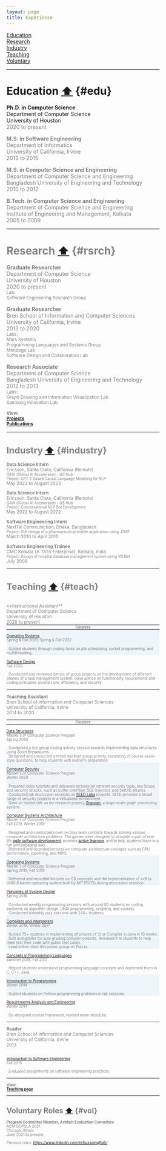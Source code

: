 ```yaml
---
layout: page
title: Experience
---
```



<head>
<meta name="viewport" content="width=device-width, initial-scale=1">
<style>
  hr.special{
    padding: 0px;
    margin: 0px;    
  }
</style>
<style>
* {
  box-sizing: border-box;
}

/*https://www.w3schools.com/howto/tryit.asp?filename=tryhow_css_two_columns */
/* Create two equal columns that floats next to each other */
.column {
  float: left;
  width: 50%;
  padding: 10px;
}

/* Clear floats after the columns */
.row:after {
  content: "";
  display: table;
  clear: both;
}
</style>
</head>

[Education](#edu)
<br>[Research](#rsrch) 
<br>[Industry](#industry)
<br>[Teaching](#teach)
<br>[Voluntary](#vol)

_____________

# Education <a href="#top">⬆</a> {#edu}
**Ph.D. in Computer Science** 
<br>Department of Computer Science
<br>University of Houston 
<br> <font color="gray">2020 to present

**M.S. in Software Engineering** 
<br>Department of Informatics
<br>University of California, Irvine 
<br> <font color="gray">2013 to 2015

**M.S. in Computer Science and Engineering** 
<br>Department of Computer Science and Engineering
<br>Bangladesh University of Engineering and Technology
<br> <font color="gray">2010 to 2012

**B.Tech. in Computer Science and Engineering** 
<br>Department of Computer Science and Engineering
<br>Institute of Engineering and Management, Kolkata
<br> <font color="gray">2005 to 2009


_____________


# Research <a href="#top">⬆</a> {#rsrch}

**Graduate Researcher** 
<br>Department of Computer Science
<br>University of Houston 
<br> <font color="gray">2020 to present
<br> <small>Lab: 
<br>Software Engineering Research Group</small>

**Graduate Researcher** 
<br>Bren School of Information and
Computer Sciences<br>University of California, Irvine 
<br> <font color="gray">2013 to 2020
<br> <small>Labs: 
<br>Mars Systems 
<br>Programming Languages and Systems Group 
<br>Mondego Lab
<br>Software Design and Collaboration Lab</small>

**Research Associate**
<br>Department of Computer Science
<br>Bangladesh University of Engineering and Technology
<br> <font color="gray">2012 to 2013
<br> <small>Labs: 
<br>Graph Drawing and Information Visualization Lab 
<br>Samsung Innovation Lab</small>

<small>**View:**<br>
[**Projects**](../Projects/index.html)
<br>[**Publications**](../Publications/index.html)

_____________

# Industry <a href="#top">⬆</a> {#industry}

 **Data Science Intern** <br>Ericsson, Santa Clara, California (Remote)
<br> <small>GAIA (Global AI Accelerator) - US Hub</small>
<br> <small>Project: GPT-2 based Causal Language Modeling for NLP</small>
<br> <font color="gray">May 2023 to August 2023

 **Data Science Intern** <br>Ericsson, Santa Clara, California (Remote)
<br> <small>GAIA (Global AI Accelerator) - US Hub</small>
<br> <small>Project: Conversational NLP Bot Development</small>
<br> <font color="gray">May 2022 to August 2022

 **Software Engineering Intern** <br>NextTel Communiction, Dhaka, Bangladesh
<br> <small>Project: GUI design of a pharmaceutical mobile application using J2ME</small>
<br> <font color="gray">March 2010 to April 2010
											
 **Software Engineering Trainee** <br>CMC Kolkata (A TATA Enterprise), Kolkata, India
<br><small> Project: Design of hospital database management system using VB.Net</small>
<br> <font color="gray">July 2008

_____________

# Teaching <a href="#top">⬆</a> {#teach}
<br>
**Instructional Assistant**
<br>Department of Computer Science
<br>University of Houston
<br> <font color="gray">2020 to present</font>

<hr class="special">


<div class="row">
<center><small><b><font color="gray">Courses</font></b></small></center>
<hr class="special">

<div class="row" style="background-color:#EDF5F9;" >
  <div class="column" style="background-color:#EDF5F9;" >
    <p><small><a href="https://aftabhussain.github.io/Teaching/index.html#cs201p">Operating Systems</a> 
<br> Spring & Fall 2021, Spring & Fall 2022</small></p>
  </div>
  <div class="column" >
<small><i class="fa fa-laptop" style="font-size:15px"></i>&nbsp; 
Guided students through coding tasks on job scheduling, socket programming, and
multithreading.
</small>
  </div>
</div>

  <div class="column">
    <p><small><a href="https://aftabhussain.github.io/Teaching/index.html#cosc4353">Software Design</a> 
    <br> Fall 2020</small></p>
  </div>
  <div class="column" >
<small><i class="fa fa-laptop" style="font-size:15px"></i>&nbsp; 
Conducted and reviewed demos of group projects on the development of different
phases of a task management system. Gave advice on functionality requirements
and coding principles around style, efficiency, and security. 
</small>
  </div>
</div>

<hr>

**Teaching Assistant**
<br>Bren School of Information and Computer Sciences
<br>University of California, Irvine
<br> <font color="gray">2014 to 2020</font>


<hr class="special">

<div class="row">
<center><small><b><font color="gray">Courses</font></b></small></center>

<hr class="special">

  <div class="column">
    <p><small><a href="https://aftabhussain.github.io/Teaching/index.html#cs261p">Data Structures</a> <br>Master's of Computer Science Program<br> Spring 2020</small></p>
  </div>
  <div class="column" >
<small><i class="fa fa-laptop" style="font-size:15px"></i>&nbsp; Conducted a live group coding activity session towards implementing data structures using Zoom Breakrooms.</small>
<br><small><i class="fa fa-pencil" style="font-size:15px"></i>&nbsp; Designed and conducted a timed workout group activity, consisting of course exam-style questions, to help students with midterm preparation.</small>
  </div>
</div>

<div class="row" style="background-color:#EDF5F9;" >
  <div class="column" style="background-color:#EDF5F9;" >
    <p><small><a href="https://aftabhussain.github.io/Teaching/index.html#cs201p">Computer Security</a> <br>Master's of Computer Science Program<br> Winter 2020</small></p>
  </div>
  <div class="column" >
<small><i class="fa fa-lock" style="font-size:15px"></i>&nbsp; Prepared video tutorials and delivered lectures on network security tools, like Scapy, and security attacks, such as buffer overflow, SQL Injection, and SetUID attacks.</small>
<br><small><i class="fa fa-laptop" style="font-size:15px"></i>&nbsp; Conducted lab discussion sessions on <a href="https://seedsecuritylabs.org/">SEED Labs</a> projects. SEED provides a broad range of security projects in a virtualized environment.</small>
<br><small><i class="fa fa-file-powerpoint-o" style="font-size:15px"></i>&nbsp; Gave an invited talk on my research project, <a href="https://aftabhussain.github.io/project-graspan/index.html">Graspan</a>, a large-scale graph processing system.</small>
<br><small> </small>
  </div>
</div>

<div class="row" >
  <div class="column">
    <p><small><a href="https://aftabhussain.github.io/Teaching/index.html#cs250p">Computer Systems Architecture</a> <br>Master's of Computer Science Program<br> Fall 2019, Winter 2019</small></p>
  </div>
  <div class="column" >
<small><i class="fa fa-trophy" style="font-size:15px"></i>&nbsp; Designed and conducted novel in-class team contests towards solving various computer architecture problems. The games were designed to simulate a part of real-life <a href="https://en.wikipedia.org/wiki/Agile_software_development">agile software development</a>, promote <a href="https://en.wikipedia.org/wiki/Active_learning"> active learning</a>, and to help students learn in a fun and engaging way.</small>
<br><small><i class="fa fa-microchip" style="font-size:15px"></i>&nbsp; Delivered and recorded lectures on computer architecture concepts such as CPU performance, pipelining, and MIPS.</small>
  </div>
</div>
<div class="row" style="background-color:#EDF5F9;" >
  <div class="column" style="background-color:#EDF5F9;" >
    <p><small><a href="https://aftabhussain.github.io/Teaching/index.html#cs238p">Operating Systems</a> <br>Master's of Computer Science Program<br> Spring 2019, Fall 2018</small></p>
  </div>
  <div class="column" >
<small><i class="fa fa-video-camera" style="font-size:15px"></i>&nbsp; Delivered and recorded lectures on OS concepts and the implementation of xv6 (a UNIX 6 based operating system built by MIT PDOS) during discussion sessions. </small>
  </div>
</div>

<div class="row">
  <div class="column" >
    <p><small><a href="https://aftabhussain.github.io/Teaching/index.html#ics53">Principles of System Design</a> <br> Spring 2018 </small></p>
  </div>
  <div class="column" >
<small><i class="fa fa-desktop" style="font-size:15px"></i>&nbsp; Conducted weekly programming sessions with around 80 students on coding problems on algorithm design, UNIX programming, scripting, and sockets.</small>
<br><small><i class="fa fa-pencil" style="font-size:15px"></i>&nbsp; Conducted biweekly quiz sessions with 240+ students.</small>
  </div>
</div>

<div class="row" style="background-color:#EDF5F9;" >
  <div class="column" style="background-color:#EDF5F9;" >
    <p><small><a href="https://aftabhussain.github.io/Teaching/index.html#cs142">Compilers and Interpreters </a> <br> Winter 2018, Winter 2017 </small></p>
  </div>
  <div class="column" >
<small><i class="fa fa-desktop" style="font-size:15px"></i>&nbsp; Guided 75+ students in implementing all phases of Crux Compiler  in Java in 10 weeks. </small>
<br><small><i class="fa fa-wrench" style="font-size:15px"></i>&nbsp; Built autograder for auto grading compiler projects. Released it to students to help them test their code with public test cases.</small>
<br><small><i class="fa fa-object-group" style="font-size:15px"></i>&nbsp; Lead online class discussion group on Piazza.</small>
  </div>
</div>

<div class="row" >
  <div class="column">
    <p><small><a href="https://aftabhussain.github.io/Teaching/index.html#cs141">Concepts in Programming Languages</a> <br> Summer 2018, Fall 2017 </small></p>
  </div>
  <div class="column" >
<small><i class="fa fa-language" style="font-size:18px"></i>&nbsp; Helped students understand programming language concepts and implement them in C, C++, Java.</small>
  </div>
</div>

<div class="row" style="background-color:#EDF5F9;">
  <div class="column" style="background-color:#EDF5F9;">
    <p><small><a href="https://aftabhussain.github.io/Teaching/index.html#ics31">Introduction to Programming</a> <br> Winter 2014 </small></p>
  </div>
  <div class="column" >
<small><i class="fa fa-desktop" style="font-size:15px"></i>&nbsp; Guided students on Python programming problems in lab sessions.</small>
  </div>
</div>

<div class="row">
  <div class="column" >
    <p><small><a href="https://aftabhussain.github.io/Teaching/index.html#inf113">Requirements Analysis and Engineering</a> <br> Winter 2014 </small></p>
  </div>
  <div class="column" >
<small><i class="fa fa-pencil-square-o" style="font-size:15px"></i>&nbsp; Co-designed course framework, revised exam structure.</small>
  </div>
</div>

<hr>

**Reader**
<br>Bren School of Information and Computer Sciences<br> University of California, Irvine
<br> <font color="gray">2013
<div class="row">
  <div class="column">
    <p><small><a href="https://aftabhussain.github.io/Teaching/index.html#inf43">Introduction to Software Engineering</a> <br> Fall 2013 </small></p>
  </div>
  <div class="column" >
<small><i class="fa fa-desktop" style="font-size:15px"></i>&nbsp; Evaluated assignments on software engineering practices.</small>
  </div>
</div>
<hr>

<small>**View:**<br>
[**Teaching page**](../Teaching/index.html)


_____________


# Voluntary Roles <a href="#top">⬆</a> {#vol}

**Program Committee Member, Artifact Evaluation Committee** 
<br>ACM OOPSLA 2021 
<br>Chicago, Illinois
<br> <font color="gray">June 2021 to present

<i>Previous roles: <a href="https://www.linkedin.com/in/hussainaftab/">https://www.linkedin.com/in/hussainaftab/</a></i>


